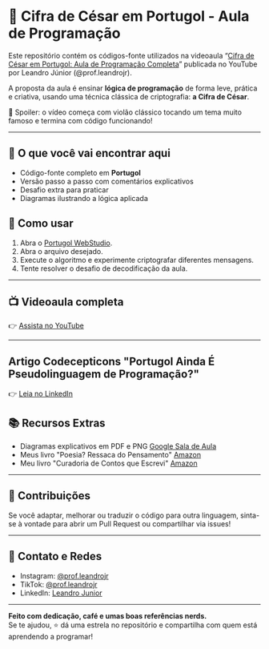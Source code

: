 # 🔐 Cifra de César em Portugol - Aula de Programação

Este repositório contém os códigos-fonte utilizados na videoaula “[Cifra de César em Portugol: Aula de Programação Completa](https://www.youtube.com/link-vai-aqui)” publicada no YouTube por Leandro Júnior (@prof.leandrojr).

A proposta da aula é ensinar **lógica de programação** de forma leve, prática e criativa, usando uma técnica clássica de criptografia: **a Cifra de César**.

🎸 Spoiler: o vídeo começa com violão clássico tocando um tema muito famoso e termina com código funcionando!

---

## 🧠 O que você vai encontrar aqui

- Código-fonte completo em **Portugol**
- Versão passo a passo com comentários explicativos
- Desafio extra para praticar
- Diagramas ilustrando a lógica aplicada

## 🚀 Como usar

1. Abra o [Portugol WebStudio](https://portugol.dev/).
2. Abra o arquivo desejado.
3. Execute o algoritmo e experimente criptografar diferentes mensagens.
5. Tente resolver o desafio de decodificação da aula.

---

## 📺 Videoaula completa

👉 [Assista no YouTube](https://www.youtube.com/seulink)

---

## Artigo Codecepticons "Portugol Ainda É Pseudolinguagem de Programação?"

👉 [Leia no LinkedIn](https://www.linkedin.com/pulse/portugol-ainda-%C3%A9-pseudol%C3%ADnguagem-de-programa%C3%A7%C3%A3o-leandro-junior-zlptf)

## 📚 Recursos Extras

- Diagramas explicativos em PDF e PNG [Google Sala de Aula](https://profleandrojr.com.br/google-classroom)
- Meus livro "Poesia? Ressaca do Pensamento" [Amazon](https://profleandrojr.com.br/poesia-ressaca-do-pensamento)
- Meu livro "Curadoria de Contos que Escrevi" [Amazon](https://profleandrojr.com.br/curadoria-de-contos-que-escrevi)

---

## 🤝 Contribuições

Se você adaptar, melhorar ou traduzir o código para outra linguagem, sinta-se à vontade para abrir um Pull Request ou compartilhar via issues!

---

## 📩 Contato e Redes

- Instagram: [@prof.leandrojr](https://instagram.com/prof.leandrojr)  
- TikTok: [@prof.leandrojr](https://tiktok.com/@prof.leandrojr)  
- LinkedIn: [Leandro Junior](https://www.linkedin.com/in/prof-leandrojr)  

---

**Feito com dedicação, café e umas boas referências nerds.**  
Se te ajudou, ⭐ dá uma estrela no repositório e compartilha com quem está aprendendo a programar!
